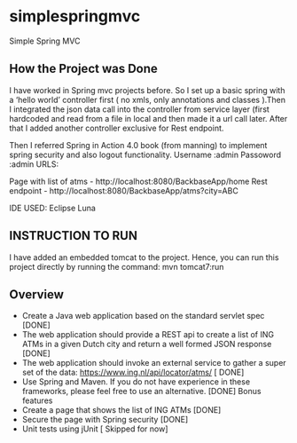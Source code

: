 # simplespringmvc
Simple Spring MVC

## How the Project was Done
 
I have worked in Spring mvc projects before. So I set up a basic spring with a ‘hello world’ controller first ( no xmls, only annotations and classes ).Then I integrated the json data call into the controller from service layer (first hardcoded and read from a file in local and then made it a url call later. After that I added another controller exclusive for Rest endpoint.

Then I referred  Spring in Action 4.0  book (from manning) to implement spring security and also logout functionality.
Username :admin Passoword :admin
URLS:

Page with list of atms -  http://localhost:8080/BackbaseApp/home Rest endpoint - http://localhost:8080/BackbaseApp/atms?city=ABC

IDE USED:  Eclipse Luna

## INSTRUCTION TO RUN
I have added an embedded tomcat to the project. Hence, you can run this project directly by running the command:
mvn tomcat7:run

## Overview

* Create a Java web application based on the standard servlet spec   [DONE]
* The web application should provide a REST api to create a list of ING ATMs in a given Dutch city and return a well formed JSON response  [DONE]
* The web application should invoke an external service to gather a super set of the data: https://www.ing.nl/api/locator/atms/  [  DONE]
* Use Spring and Maven. If you do not have experience in these frameworks, please feel free to use an alternative. [DONE]
Bonus features
* Create a page that shows the list of ING ATMs  [DONE]
* Secure the page with Spring security  [DONE]
* Unit tests using jUnit [ Skipped for now]
